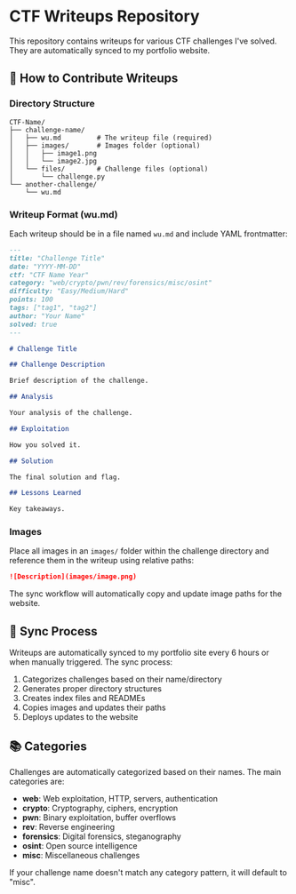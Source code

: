 # CTF Writeups Repository

This repository contains writeups for various CTF challenges I've solved. They are automatically synced to my portfolio website.

## 📝 How to Contribute Writeups

### Directory Structure

```
CTF-Name/
├── challenge-name/
│   ├── wu.md         # The writeup file (required)
│   ├── images/       # Images folder (optional)
│   │   ├── image1.png
│   │   └── image2.jpg
│   └── files/        # Challenge files (optional) 
│       └── challenge.py
└── another-challenge/
    └── wu.md
```

### Writeup Format (wu.md)

Each writeup should be in a file named `wu.md` and include YAML frontmatter:

```markdown
---
title: "Challenge Title"
date: "YYYY-MM-DD"
ctf: "CTF Name Year"
category: "web/crypto/pwn/rev/forensics/misc/osint"
difficulty: "Easy/Medium/Hard"
points: 100
tags: ["tag1", "tag2"]
author: "Your Name"
solved: true
---

# Challenge Title

## Challenge Description

Brief description of the challenge.

## Analysis

Your analysis of the challenge.

## Exploitation

How you solved it.

## Solution

The final solution and flag.

## Lessons Learned

Key takeaways.
```

### Images

Place all images in an `images/` folder within the challenge directory and reference them in the writeup using relative paths:

```markdown
![Description](images/image.png)
```

The sync workflow will automatically copy and update image paths for the website.

## 🔄 Sync Process

Writeups are automatically synced to my portfolio site every 6 hours or when manually triggered. The sync process:

1. Categorizes challenges based on their name/directory
2. Generates proper directory structures
3. Creates index files and READMEs
4. Copies images and updates their paths
5. Deploys updates to the website

## 📚 Categories

Challenges are automatically categorized based on their names. The main categories are:

- **web**: Web exploitation, HTTP, servers, authentication
- **crypto**: Cryptography, ciphers, encryption
- **pwn**: Binary exploitation, buffer overflows
- **rev**: Reverse engineering
- **forensics**: Digital forensics, steganography
- **osint**: Open source intelligence
- **misc**: Miscellaneous challenges

If your challenge name doesn't match any category pattern, it will default to "misc".

